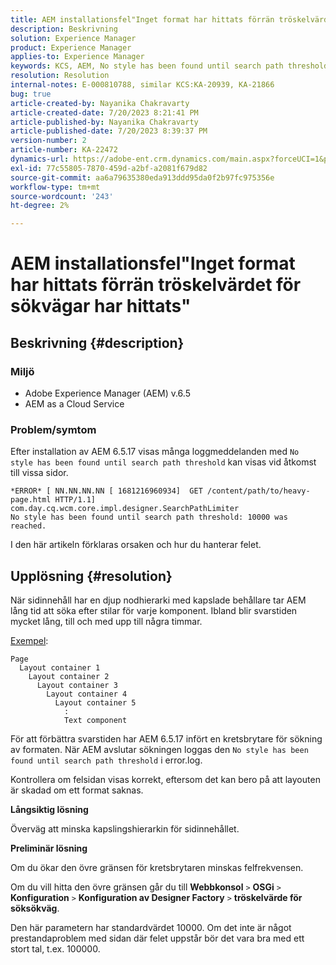 ```yaml
---
title: AEM installationsfel"Inget format har hittats förrän tröskelvärdet för sökvägar har hittats"
description: Beskrivning
solution: Experience Manager
product: Experience Manager
applies-to: Experience Manager
keywords: KCS, AEM, No style has been found until search path threshold, deep node hierarchy, nested containers
resolution: Resolution
internal-notes: E-000810788, similar KCS:KA-20939, KA-21866
bug: true
article-created-by: Nayanika Chakravarty
article-created-date: 7/20/2023 8:21:41 PM
article-published-by: Nayanika Chakravarty
article-published-date: 7/20/2023 8:39:37 PM
version-number: 2
article-number: KA-22472
dynamics-url: https://adobe-ent.crm.dynamics.com/main.aspx?forceUCI=1&pagetype=entityrecord&etn=knowledgearticle&id=25b2de03-3b27-ee11-9966-6045bd006149
exl-id: 77c55805-7870-459d-a2bf-a2081f679d82
source-git-commit: aa6a79635380eda913ddd95da0f2b97fc975356e
workflow-type: tm+mt
source-wordcount: '243'
ht-degree: 2%

---
```


# AEM installationsfel&quot;Inget format har hittats förrän tröskelvärdet för sökvägar har hittats&quot;

## Beskrivning {#description}


### Miljö

- Adobe Experience Manager (AEM) v.6.5
- AEM as a Cloud Service


### Problem/symtom

Efter installation av AEM 6.5.17 visas många loggmeddelanden med `No style has been found until search path threshold` kan visas vid åtkomst till vissa sidor.


```
*ERROR* [ NN.NN.NN.NN [ 1681216960934]  GET /content/path/to/heavy-page.html HTTP/1.1]  com.day.cq.wcm.core.impl.designer.SearchPathLimiter 
No style has been found until search path threshold: 10000 was reached.
```


I den här artikeln förklaras orsaken och hur du hanterar felet.


## Upplösning {#resolution}


När sidinnehåll har en djup nodhierarki med kapslade behållare tar AEM lång tid att söka efter stilar för varje komponent. Ibland blir svarstiden mycket lång, till och med upp till några timmar.

<u>Exempel</u>:


```
Page
  Layout container 1
    Layout container 2
      Layout container 3
        Layout container 4
          Layout container 5
            :
            Text component
```


För att förbättra svarstiden har AEM 6.5.17 infört en kretsbrytare för sökning av formaten. När AEM avslutar sökningen loggas den `No style has been found until search path threshold` i error.log.

Kontrollera om felsidan visas korrekt, eftersom det kan bero på att layouten är skadad om ett format saknas.

<b>Långsiktig lösning</b>

Överväg att minska kapslingshierarkin för sidinnehållet.

<b>Preliminär lösning</b>

Om du ökar den övre gränsen för kretsbrytaren minskas felfrekvensen.

Om du vill hitta den övre gränsen går du till <b>Webbkonsol</b> `>`  <b>OSGi</b> `>`  <b>Konfiguration</b> `>`  <b>Konfiguration av Designer Factory</b> `>`  <b>tröskelvärde för söksökväg</b>.

Den här parametern har standardvärdet 10000. Om det inte är något prestandaproblem med sidan där felet uppstår bör det vara bra med ett stort tal, t.ex. 100000.
